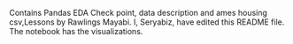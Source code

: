 Contains Pandas EDA Check point, data description and ames housing csv,Lessons by Rawlings Mayabi.
I, Seryabiz, have edited this README file. The notebook has the visualizations.